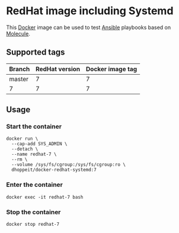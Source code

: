 # RedHat image including Systemd

This [Docker](https://www.docker.com) image can be used to test [Ansible](https://www.ansible.com) playbooks based on [Molecule](https://molecule.readthedocs.io).

## Supported tags

|Branch|RedHat version|Docker image tag|
|------|--------------|----------------|
|master|7             |7               |
|7     |7             |7               |

## Usage

### Start the container

```console
docker run \
  --cap-add SYS_ADMIN \
  --detach \
  --name redhat-7 \
  --rm \
  --volume /sys/fs/cgroup:/sys/fs/cgroup:ro \
  dhoppeit/docker-redhat-systemd:7
```

### Enter the container

```console
docker exec -it redhat-7 bash
```

### Stop the container

```console
docker stop redhat-7
```
